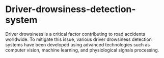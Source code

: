 # Driver-drowsiness-detection-system
Driver drowsiness is a critical factor contributing to road accidents worldwide. To mitigate this issue, various driver drowsiness detection systems have been developed using advanced technologies such as computer vision, machine learning, and physiological signals processing. 
